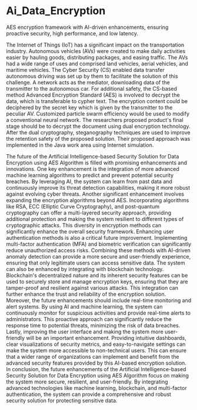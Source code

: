 # Ai_Data_Encryption
AES encryption framework with AI-driven enhancements, ensuring proactive security, high performance,  and low latency.

The Internet of Things (IoT) has a significant impact on the transportation industry. Autonomous vehicles (AVs) were created to make daily activities easier by hauling goods, distributing packages, and easing traffic. The AVs had a wide range of uses and comprised land vehicles, aerial vehicles, and maritime vehicles. The Cyber Security (CS) enabled data transfer autonomous driving was set up by them to facilitate the solution of this challenge. A network acts as the mediator, downloading data of the transmitter to the autonomous car. For additional safety, the CS-based method Advanced Encryption Standard (AES) is involved to decrypt the data, which is transferable to cypher text. The encryption content could be deciphered by the secret key which is given by the transmitter to the peculiar AV. Customized particle swarm efficiency would be used to modify a conventional neural network. The researchers proposed product's final stage should be to decrypt the document using dual encryption technology. After the dual cryptography, steganography techniques are used to improve the retention safety of the proposed solution. Their proposed approach was implemented in the Java work area using Internet simulation.

The future of the Artificial Intelligence-based Security Solution for Data Encryption using AES Algorithm is filled with promising enhancements and innovations. One key enhancement is the integration of more advanced machine learning algorithms to predict and prevent potential security breaches. By leveraging AI, the system can learn from past data and continuously improve its threat detection capabilities, making it more robust against evolving cyber threats.
Another significant enhancement involves expanding the encryption algorithms beyond AES. Incorporating algorithms like RSA, ECC (Elliptic Curve Cryptography), and post-quantum cryptography can offer a multi-layered security approach, providing additional protection and making the system resilient to different types of cryptographic attacks. This diversity in encryption methods can significantly enhance the overall security framework.
Enhancing user authentication methods is also a critical future improvement. Implementing multi-factor authentication (MFA) and biometric verification can significantly reduce unauthorized access risks. Combining these methods with AI-driven anomaly detection can provide a more secure and user-friendly experience, ensuring that only legitimate users can access sensitive data.
The system can also be enhanced by integrating with blockchain technology. Blockchain's decentralized nature and its inherent security features can be used to securely store and manage encryption keys, ensuring that they are tamper-proof and resilient against various attacks. This integration can further enhance the trust and reliability of the encryption solution.
Moreover, the future enhancements should include real-time monitoring and alert systems. By using AI and machine learning, the system can continuously monitor for suspicious activities and provide real-time alerts to administrators. This proactive approach can significantly reduce the response time to potential threats, minimizing the risk of data breaches.
Lastly, improving the user interface and making the system more user-friendly will be an important enhancement. Providing intuitive dashboards, clear visualizations of security metrics, and easy-to-navigate settings can make the system more accessible to non-technical users. This can ensure that a wider range of organizations can implement and benefit from the advanced security features provided by this AI-based encryption solution.
In conclusion, the future enhancements of the Artificial Intelligence-based Security Solution for Data Encryption using AES Algorithm focus on making the system more secure, resilient, and user-friendly. By integrating advanced technologies like machine learning, blockchain, and multi-factor authentication, the system can provide a comprehensive and robust security solution for protecting sensitive data.

